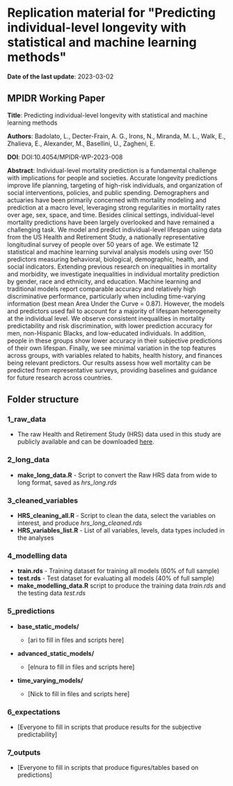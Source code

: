 # Replication material for "Predicting individual-level longevity with statistical and machine learning methods" 

**Date of the last update**: 2023-03-02

## MPIDR Working Paper

**Title**: Predicting individual-level longevity with statistical and machine learning methods

**Authors**: Badolato, L., Decter-Frain, A. G., Irons, N., Miranda, M. L., Walk, E., Zhalieva, E., Alexander, M., Basellini, U., Zagheni, E.

**DOI**: DOI:10.4054/MPIDR-WP-2023-008

**Abstract**:
Individual-level mortality prediction is a fundamental challenge with implications for people and societies. Accurate longevity predictions improve life planning, targeting of high-risk individuals, and organization of social interventions, policies, and public spending. Demographers and actuaries have been primarily concerned with mortality modeling and prediction at a macro level, leveraging strong regularities in mortality rates over age, sex, space, and time. Besides clinical settings, individual-level mortality predictions have been largely overlooked and have remained a challenging task. We model and predict individual-level lifespan using data from the US Health and Retirement Study, a nationally representative longitudinal survey of people over 50 years of age. We estimate 12 statistical and machine learning survival analysis models using over 150 predictors measuring behavioral, biological, demographic, health, and social indicators. Extending previous research on inequalities in mortality and morbidity, we investigate inequalities in individual mortality prediction by gender, race and ethnicity, and education. Machine learning and traditional models report comparable accuracy and relatively high discriminative performance, particularly when including time-varying information (best mean Area Under the Curve = 0.87). However, the models and predictors used fail to account for a majority of lifespan heterogeneity at the individual level. We observe consistent inequalities in mortality predictability and risk discrimination, with lower prediction accuracy for men, non-Hispanic Blacks, and low-educated individuals. In addition, people in these groups show lower accuracy in their subjective predictions of their own lifespan. Finally, we see minimal variation in the top features across groups, with variables related to habits, health history, and finances being relevant predictors. Our results assess how well mortality can be predicted from representative surveys, providing baselines and guidance for future research across countries.

## Folder structure

### 1_raw_data

  * The raw Health and Retirement Study (HRS) data used in this study are publicly available and can be downloaded [here](https://hrsdata.isr.umich.edu/data-products/gateway-harmonized-hrs#:~:text=These%20harmonized%20data%20sets%20allow,RAND%20HRS%20Longitudinal%20data%20file). 
   

### 2_long_data

  * **make_long_data.R** - Script to convert the Raw HRS data from wide to long format, saved as *hrs_long.rds*

### 3_cleaned_variables

  * **HRS_cleaning_all.R** - Script to clean the data, select the variables on interest, and produce *hrs_long_cleaned.rds*
  * **HRS_variables_list.R** - List of all variables, levels, data types included in the analyses
  
### 4_modelling data

  * **train.rds** - Training dataset for training all models (60% of full sample)
  * **test.rds** - Test dataset for evaluating all models (40% of full sample)
  * **make_modelling_data.R** script to produce the training data *train.rds* and the testing data *test.rds*
  
### 5_predictions

  * **base_static_models/**
    * [ari to fill in files and scripts here]
    
  * **advanced_static_models/**
    * [elnura to fill in files and scripts here]
    
  * **time_varying_models/**
    * [Nick to fill in files and scripts here]
    
### 6_expectations

  * [Everyone to fill in scripts that produce results for the subjective predictability]
  
  ### 7_outputs

  * [Everyone to fill in scripts that produce figures/tables based on predictions]
    
